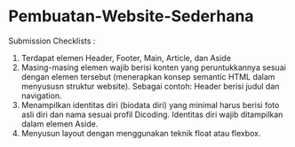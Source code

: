 # Pembuatan-Website-Sederhana

Submission Checklists :
1. Terdapat elemen Header, Footer, Main, Article, dan Aside
2. Masing-masing elemen wajib berisi konten yang peruntukkannya sesuai dengan elemen tersebut (menerapkan konsep semantic HTML dalam menyususn struktur website). 
Sebagai contoh: Header berisi judul dan navigation.
3. Menampilkan identitas diri (biodata diri) yang minimal harus berisi foto asli diri dan nama sesuai profil Dicoding. Identitas diri wajib ditampilkan dalam elemen Aside.
4. Menyusun layout dengan menggunakan teknik float atau flexbox.
